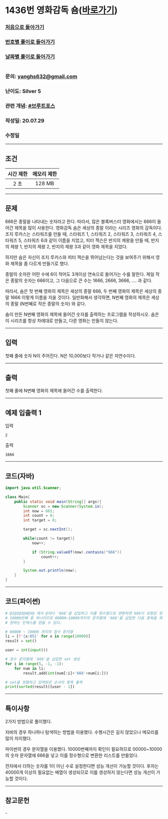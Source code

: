 # 1436번 영화감독 숌([바로가기](https://www.acmicpc.net/problem/1436))

### [처음으로 돌아가기](/README.md)
### [번호별 풀이로 돌아가기](README.md)
### [날짜별 풀이로 돌아가기](/Sort%20by%20date.md)
#
### 문의: yanghs632@gmail.com
### 난이도: Silver 5
### 관련 개념: [#브루트포스](https://www.acmicpc.net/problemset?sort=ac_desc&algo=125)
### 작성일: 20.07.29
### 수정일

---
## 조건
시간 제한|메모리 제한|
:---:|:---:
2 초|128 MB

---
## 문제
666은 종말을 나타내는 숫자라고 한다. 따라서, 많은 블록버스터 영화에서는 666이 들어간 제목을 많이 사용한다. 영화감독 숌은 세상의 종말 이라는 시리즈 영화의 감독이다. 조지 루카스는 스타워즈를 만들 때, 스타워즈 1, 스타워즈 2, 스타워즈 3, 스타워즈 4, 스타워즈 5, 스타워즈 6과 같이 이름을 지었고, 피터 잭슨은 반지의 제왕을 만들 때, 반지의 제왕 1, 반지의 제왕 2, 반지의 제왕 3과 같이 영화 제목을 지었다.

하지만 숌은 자신이 조지 루카스와 피터 잭슨을 뛰어넘는다는 것을 보여주기 위해서 영화 제목을 좀 다르게 만들기로 했다.

종말의 숫자란 어떤 수에 6이 적어도 3개이상 연속으로 들어가는 수를 말한다. 제일 작은 종말의 숫자는 666이고, 그 다음으로 큰 수는 1666, 2666, 3666, .... 과 같다.

따라서, 숌은 첫 번째 영화의 제목은 세상의 종말 666, 두 번째 영화의 제목은 세상의 종말 1666 이렇게 이름을 지을 것이다. 일반화해서 생각하면, N번째 영화의 제목은 세상의 종말 (N번째로 작은 종말의 숫자) 와 같다.

숌이 만든 N번째 영화의 제목에 들어간 숫자를 출력하는 프로그램을 작성하시오. 숌은 이 시리즈를 항상 차례대로 만들고, 다른 영화는 만들지 않는다.

---
## 입력
첫째 줄에 숫자 N이 주어진다. N은 10,000보다 작거나 같은 자연수이다.

---
## 출력
첫째 줄에 N번째 영화의 제목에 들어간 수를 출력한다.

---
## 예제 입출력 1
입력
```
2
```

출력
```
1666
```

---
## 코드(자바)
```java
import java.util.Scanner;

class Main{
    public static void main(String[] args){
        Scanner sc = new Scanner(System.in);
        int now = 665;
        int count = 0;
        int target = 0;

        target = sc.nextInt();

        while(count != target){
            now++;

            if (String.valueOf(now).contains("666"))
                count++;
        }

        System.out.println(now);
    }
}
```

---
## 코드(파이썬)
```python
# @1@2@3@4@5@ 에서 @마다 '666'을 삽입하고 이를 정수형으로 변환하면 666이 포함된 정수가 나온다.
# 10000번째 중 하나이므로 00000~10000까지의 문자열에 '666'을 삽입한 다음 중복을 제거한다면
# 원하는 인덱스를 얻을 수 있다.

# 00000 ~ 10000 까지의 정수 문자열
li = [f'{x:05}' for x in range(10000)]
result = set()

user = int(input())

# 정수 문자열에 '666'을 삽입한 set 생성
for i in range(5, -1, -1):
    for num in li:
        result.add(int(num[:i]+'666'+num[i:]))

# set을 정렬하고 입력받은 순서의 항목 출력
print(sorted(result)[user - 1])
```

---
## 특이사항
2가지 방법으로 풀이했다.

자바의 경우 하나하나 탐색하는 방법을 이용했다. 수행시간은 길지 않았으나 메모리를 많이 차지했다.

파이썬의 경우 문자열을 이용했다. 10000번째까지 확인이 필요하므로 00000~10000의 숫자 문자열에 666을 넣고 이를 정수형으로 변환한 리스트를 만들었다.

전자에서 더하는 숫자를 1이 아닌 수로 설정한다면 성능 개선이 가능할 것이다. 후자는 40000개 이상의 필요없는 배열이 생성되므로 이를 생성하지 않는다면 성능 개선이 가능할 것이다.

---
## 참고문헌
\-